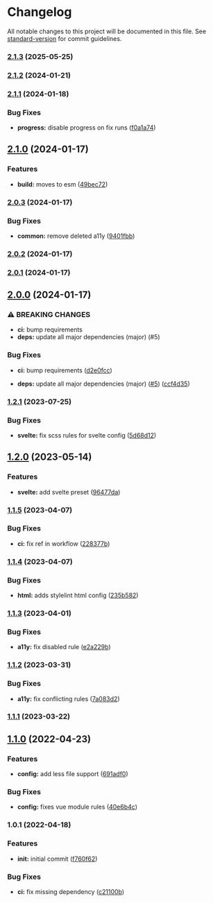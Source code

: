# Changelog

All notable changes to this project will be documented in this file. See [standard-version](https://github.com/conventional-changelog/standard-version) for commit guidelines.

### [2.1.3](https://github.com/dvcol/stylelint-plugin-presets/compare/v2.1.2...v2.1.3) (2025-05-25)

### [2.1.2](https://github.com/dvcol/stylelint-plugin-presets/compare/v2.1.1...v2.1.2) (2024-01-21)

### [2.1.1](https://github.com/dvcol/stylelint-plugin-presets/compare/v2.1.0...v2.1.1) (2024-01-18)


### Bug Fixes

* **progress:** disable progress on fix runs ([f0a1a74](https://github.com/dvcol/stylelint-plugin-presets/commit/f0a1a743cda60e88c64fd6b6a8f7fe71568edff2))

## [2.1.0](https://github.com/dvcol/stylelint-plugin-presets/compare/v2.0.3...v2.1.0) (2024-01-17)


### Features

* **build:** moves to esm ([49bec72](https://github.com/dvcol/stylelint-plugin-presets/commit/49bec7232f4ecc7a38af1bd96b45f300c644a299))

### [2.0.3](https://github.com/dvcol/stylelint-plugin-presets/compare/v2.0.2...v2.0.3) (2024-01-17)


### Bug Fixes

* **common:** remove deleted a11y ([9401fbb](https://github.com/dvcol/stylelint-plugin-presets/commit/9401fbb7264faa9816b5570d8fea89eb46a50a0b))

### [2.0.2](https://github.com/dvcol/stylelint-plugin-presets/compare/v2.0.1...v2.0.2) (2024-01-17)

### [2.0.1](https://github.com/dvcol/stylelint-plugin-presets/compare/v2.0.0...v2.0.1) (2024-01-17)

## [2.0.0](https://github.com/dvcol/stylelint-plugin-presets/compare/v1.2.1...v2.0.0) (2024-01-17)


### ⚠ BREAKING CHANGES

* **ci:** bump requirements
* **deps:** update all major dependencies (major) (#5)

### Bug Fixes

* **ci:** bump requirements ([d2e0fcc](https://github.com/dvcol/stylelint-plugin-presets/commit/d2e0fcc3aa64d03d169de6bb520d0ffbb199e80f))


* **deps:** update all major dependencies (major) ([#5](https://github.com/dvcol/stylelint-plugin-presets/issues/5)) ([ccf4d35](https://github.com/dvcol/stylelint-plugin-presets/commit/ccf4d3587f951fa19bf7afe5d9c6b7da2aec4eb8))

### [1.2.1](https://github.com/dvcol/stylelint-plugin-presets/compare/v1.2.0...v1.2.1) (2023-07-25)


### Bug Fixes

* **svelte:** fix scss rules for svelte config ([5d68d12](https://github.com/dvcol/stylelint-plugin-presets/commit/5d68d1233f196d577b2ece1ccddee25dbca05fbb))

## [1.2.0](https://github.com/dvcol/stylelint-plugin-presets/compare/v1.1.5...v1.2.0) (2023-05-14)


### Features

* **svelte:** add svelte preset ([96477da](https://github.com/dvcol/stylelint-plugin-presets/commit/96477da068a953c583f4b8f2b14ada9094361abe))

### [1.1.5](https://github.com/dvcol/stylelint-plugin-presets/compare/v1.1.4...v1.1.5) (2023-04-07)


### Bug Fixes

* **ci:** fix ref in workflow ([228377b](https://github.com/dvcol/stylelint-plugin-presets/commit/228377b2dc81af1939a127da1ed3f782d37d2251))

### [1.1.4](https://github.com/dvcol/stylelint-plugin-presets/compare/v1.1.3...v1.1.4) (2023-04-07)


### Bug Fixes

* **html:** adds stylelint html config ([235b582](https://github.com/dvcol/stylelint-plugin-presets/commit/235b582ac72c44b87f80112d36a82833cf9d6996))

### [1.1.3](https://github.com/dvcol/stylelint-plugin-presets/compare/v1.1.2...v1.1.3) (2023-04-01)


### Bug Fixes

* **a11y:** fix disabled rule ([e2a229b](https://github.com/dvcol/stylelint-plugin-presets/commit/e2a229b048dedbc163047348cc3feebf6e1bbda5))

### [1.1.2](https://github.com/dvcol/stylelint-plugin-presets/compare/v1.1.1...v1.1.2) (2023-03-31)


### Bug Fixes

* **a11y:** fix conflicting rules ([7a083d2](https://github.com/dvcol/stylelint-plugin-presets/commit/7a083d277e7665ff6f1a48d82086c2006aff488f))

### [1.1.1](https://github.com/dvcol/stylelint-plugin-presets/compare/v1.1.0...v1.1.1) (2023-03-22)

## [1.1.0](https://github.com/dvcol/stylelint-plugin-presets/compare/v1.0.1...v1.1.0) (2022-04-23)


### Features

* **config:** add less file support ([691adf0](https://github.com/dvcol/stylelint-plugin-presets/commit/691adf01436ca6c2e12695990d8c0df4b2959fbf))


### Bug Fixes

* **config:** fixes vue module rules ([40e6b4c](https://github.com/dvcol/stylelint-plugin-presets/commit/40e6b4cc81324b5076868883e54ea1a1e30d1d7b))

### 1.0.1 (2022-04-18)


### Features

* **init:** initial commit ([f760f62](https://github.com/dvcol/stylelint-plugin-presets/commit/f760f62f5545852a84aa258a9d022858b62941e9))


### Bug Fixes

* **ci:** fix missing dependency ([c21100b](https://github.com/dvcol/stylelint-plugin-presets/commit/c21100b450a4fc6dd64eb3e9b9de3d737943a818))
